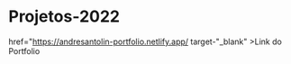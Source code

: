 # Projetos-2022
<a> href="https://andresantolin-portfolio.netlify.app/ target-"_blank" >Link do Portfolio </a>
